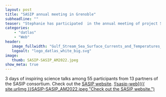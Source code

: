 ```yaml
---
layout: post
title: "SASIP annual meeting in Grenoble"
subheadline: ""
teaser: "Stephanie has participated  in the annual meeting of project SASIP, taking place in Grenoble, 20-23 June 2022."
categories:
    - "datlas"
    - "Web"
header:
   image_fullwidth: "Gulf_Stream_Sea_Surface_Currents_and_Temperatures_NASA_SVS.jpg"
   logoalt: "logo_datlas_white_big.svg"
image:
   thumb: SASIP-SASIP_AM2022.jpeg
show_meta: true
---
```

3 days of inspiring science talks among 55 participants from 13 partners of the SASIP consortium.
Check out the [SASIP website]( https://sasip-climate.github.io).
[![sasip-web]({{ site.urlimg }}SASIP-SASIP_AM2022.jpeg
"Check out the SASIP website.")]( https://sasip-climate.github.io)